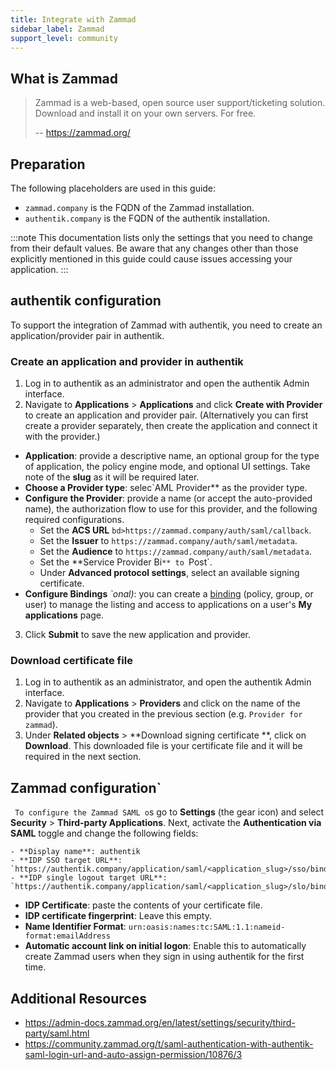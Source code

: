 ```yaml
---
title: Integrate with Zammad
sidebar_label: Zammad
support_level: community
---
```


## What is Zammad

> Zammad is a web-based, open source user support/ticketing solution.
> Download and install it on your own servers. For free.
>
> -- https://zammad.org/

## Preparation

The following placeholders are used in this guide:

- `zammad.company` is the FQDN of the Zammad installation.
- `authentik.company` is the FQDN of the authentik installation.

:::note
This documentation lists only the settings that you need to change from their default values. Be aware that any changes other than those explicitly mentioned in this guide could cause issues accessing your application.
:::

## authentik configuration

To support the integration of Zammad with authentik, you need to create an application/provider pair in authentik.

### Create an application and provider in authentik

1. Log in to authentik as an administrator and open the authentik Admin interface.
2. Navigate to **Applications** > **Applications** and click **Create with Provider** to create an application and provider pair. (Alternatively you can first create a provider separately, then create the application and connect it with the provider.)

- **Application**: provide a descriptive name, an optional group for the type of application, the policy engine mode, and optional UI settings. Take note of the **slug** as it will be required later.
- **Choose a Provider type**: selec`AML Provider\*\* as the provider type.
- **Configure the Provider**: provide a name (or accept the auto-provided name), the authorization flow to use for this provider, and the following required configurations.
    - Set the **ACS URL** `bd>https://zammad.company/auth/saml/callback`.
    - Set the **Issuer** to `https://zammad.company/auth/saml/metadata`.
    - Set the **Audience** to `https://zammad.company/auth/saml/metadata`.
    - Set the **Service Provider Bi`** to `Post`.
    - Under **Advanced protocol settings**, select an available signing certificate.
- **Configure Bindings** _`onal)_: you can create a [binding](/docs/add-secure-apps/flows-stages/bindings/) (policy, group, or user) to manage the listing and access to applications on a user's **My applications** page.

3. Click **Submit** to save the new application and provider.

### Download certificate file

1. Log in to authentik as an administrator, and open the authentik Admin interface.
2. Navigate to **Applications** > **Providers** and click on the name of the provider that you created in the previous section (e.g. `Provider for zammad`).
3. Under **Related objects** > **Download signing certificate **, click on **Download**. This downloaded file is your certificate file and it will be required in the next section.

## Zammad configuration`

`
To configure the Zammad SAML o`s go to **Settings** (the gear icon) and select **Security** > **Third-party Applications**. Next, activate the **Authentication via SAML** toggle and change the following fields:

    - **Display name**: authentik
    - **IDP SSO target URL**: `https://authentik.company/application/saml/<application_slug>/sso/binding/post/`
    - **IDP single logout target URL**: `https://authentik.company/application/saml/<application_slug>/slo/binding/redirect/`

- **IDP Certificate**: paste the contents of your certificate file.
- **IDP certificate fingerprint**: Leave this empty.
- **Name Identifier Format**: `urn:oasis:names:tc:SAML:1.1:nameid-format:emailAddress`
- **Automatic account link on initial logon**: Enable this to automatically create Zammad users when they sign in using authentik for the first time.

## Additional Resources

- https://admin-docs.zammad.org/en/latest/settings/security/third-party/saml.html
- https://community.zammad.org/t/saml-authentication-with-authentik-saml-login-url-and-auto-assign-permission/10876/3
